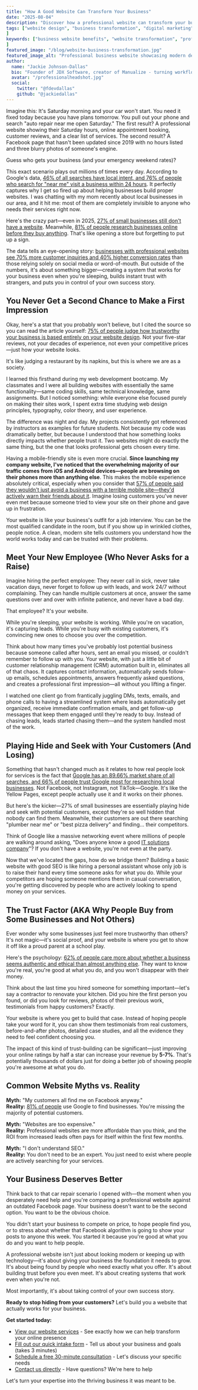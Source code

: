 ```yaml
---
title: "How A Good Website Can Transform Your Business"
date: "2025-08-04"
description: "Discover how a professional website can transform your business with 24/7 lead generation, improved credibility, and increased visibility. Learn why 75% of customers judge businesses by their website design and how to leverage this for growth."
tags: ["website design", "business transformation", "digital marketing", "SEO", "lead generation", "web development", "small business", "online presence", "business growth", "website conversion"
]
keywords: ["business website benefits", "website transformation", "professional website design", "business credibility online", "website lead generation", "small business website", "mobile responsive design", "SEO for businesses", "website conversion optimization", "digital business presence", "online business growth", "website ROI", "business website statistics", "web design for small business"
]
featured_image: "/blog/website-business-transformation.jpg"
featured_image_alt: "Professional business website showcasing modern design elements that drive customer engagement and business growth"
author:
  name: "Jackie Johnson-Dallas"
  bio: "Founder of JDX Software, creator of Manualize - turning workflows into professional documentation"
  avatar: "/professionalheadshot.jpg"
  social:
    twitter: "@fdevdallas"
    github: "@jackiedallas"
---
```


Imagine this: It's Saturday morning and your car won't start. You need it fixed today because you have plans tomorrow. You pull out your phone and search "auto repair near me open Saturday." The first result? A professional website showing their Saturday hours, online appointment booking, customer reviews, and a clear list of services. The second result? A Facebook page that hasn't been updated since 2019 with no hours listed and three blurry photos of someone's engine.

Guess who gets your business (and your emergency weekend rates)?

This exact scenario plays out millions of times every day. According to Google's data, [46% of all searches have local intent, and 76% of people who search for "near me" visit a business within 24 hours](https://backlinko.com/local-seo-stats). It perfectly captures why I get so fired up about helping businesses build proper websites. I was chatting with my mom recently about local businesses in our area, and it hit me: most of them are completely invisible to anyone who needs their services right now.

Here's the crazy part—even in 2025, [27% of small businesses still don't have a website](https://www.wix.com/blog/small-business-website-statistics). Meanwhile, [81% of people research businesses online before they buy anything](https://fitsmallbusiness.com/website-statistics). That's like opening a store but forgetting to put up a sign.

The data tells an eye-opening story: [businesses with professional websites see 70% more customer inquiries and 40% higher conversion rates](https://blog.hubspot.com/marketing/website-statistics) than those relying solely on social media or word-of-mouth. But outside of the numbers, it's about something bigger—creating a system that works for your business even when you're sleeping, builds instant trust with strangers, and puts you in control of your own success story.

## You Never Get a Second Chance to Make a First Impression

Okay, here's a stat that you probably won't believe, but I cited the source so you can read the article yourself: [75% of people judge how trustworthy your business is based entirely on your website design](https://www.graffiti9.com/blog/website-importance-stats). Not your five-star reviews, not your decades of experience, not even your competitive prices—just how your website looks.

It's like judging a restaurant by its napkins, but this is where we are as a society.

I learned this firsthand during my web development bootcamp. My classmates and I were all building websites with essentially the same functionality—same coding skills, same technical knowledge, same assignments. But I noticed something: while everyone else focused purely on making their sites work, I spent extra time studying web design principles, typography, color theory, and user experience.

The difference was night and day. My projects consistently got referenced by instructors as examples for future students. Not because my code was dramatically better, but because I understood that how something looks directly impacts whether people trust it. Two websites might do exactly the same thing, but the one that looks professional gets chosen every time.

Having a mobile-friendly site is even more crucial. **Since launching my company website, I've noticed that the overwhelming majority of our traffic comes from iOS and Android devices—people are browsing on their phones more than anything else**. This makes the mobile experience absolutely critical, especially when you consider that [57% of people said they wouldn't just avoid a business with a terrible mobile site—they'd actively warn their friends about it](https://www.sweor.com/firstimpressions). Imagine losing customers you've never even met because someone tried to view your site on their phone and gave up in frustration.

Your website is like your business's outfit for a job interview. You can be the most qualified candidate in the room, but if you show up in wrinkled clothes, people notice. A clean, modern site tells customers you understand how the world works today and can be trusted with their problems.

## Meet Your New Employee (Who Never Asks for a Raise)

Imagine hiring the perfect employee: They never call in sick, never take vacation days, never forget to follow up with leads, and work 24/7 without complaining. They can handle multiple customers at once, answer the same questions over and over with infinite patience, and never have a bad day.

That employee? It's your website.

While you're sleeping, your website is working. While you're on vacation, it's capturing leads. While you're busy with existing customers, it's convincing new ones to choose you over the competition.

Think about how many times you've probably lost potential business because someone called after hours, sent an email you missed, or couldn't remember to follow up with you. Your website, with just a little bit of customer relationship management (CRM) automation built in, eliminates all of that chaos. It captures contact information, automatically sends follow-up emails, schedules appointments, answers frequently asked questions, and creates a professional first impression—all without you lifting a finger.

I watched one client go from frantically juggling DMs, texts, emails, and phone calls to having a streamlined system where leads automatically get organized, receive immediate confirmation emails, and get follow-up messages that keep them engaged until they're ready to buy. Instead of chasing leads, leads started chasing them—and the system handled most of the work.

## Playing Hide and Seek with Your Customers (And Losing)

Something that hasn't changed much as it relates to how real people look for services is the fact that [Google has an 89.66% market share of all searches, and 66% of people trust Google most for researching local businesses](https://coalitiontechnologies.com/blog/game-changing-google-search-statistics-for-2024). Not Facebook, not Instagram, not TikTok—Google. It's like the Yellow Pages, except people actually use it and it works on their phones.

But here's the kicker—27% of small businesses are essentially playing hide and seek with potential customers, except they're so well hidden that nobody can find them. Meanwhile, their customers are out there searching "plumber near me" or "best pizza delivery" and finding... their competitors.

Think of Google like a massive networking event where millions of people are walking around asking, "Does anyone know a good [IT solutions company](https://jdxsoftware.com)"? If you don't have a website, you're not even at the party.

Now that we've located the gaps, how do we bridge them? Building a basic website with good SEO is like hiring a personal assistant whose only job is to raise their hand every time someone asks for what you do. While your competitors are hoping someone mentions them in casual conversation, you're getting discovered by people who are actively looking to spend money on your services.

## The Trust Factor (AKA Why People Buy from Some Businesses and Not Others)

Ever wonder why some businesses just feel more trustworthy than others? It's not magic—it's social proof, and your website is where you get to show it off like a proud parent at a school play.

Here's the psychology: [62% of people care more about whether a business seems authentic and ethical than almost anything else](https://www.executivealliance.org/8-statistics-showing-the-value-of-trust-to-small-business-success). They want to know you're real, you're good at what you do, and you won't disappear with their money.

Think about the last time you hired someone for something important—let's say a contractor to renovate your kitchen. Did you hire the first person you found, or did you look for reviews, photos of their previous work, testimonials from happy customers? Exactly.

Your website is where you get to build that case. Instead of hoping people take your word for it, you can show them testimonials from real customers, before-and-after photos, detailed case studies, and all the evidence they need to feel confident choosing you.

The impact of this kind of trust-building can be significant—just improving your online ratings by half a star can increase your revenue by **5-7%**. That's potentially thousands of dollars just for doing a better job of showing people you're awesome at what you do.

## Common Website Myths vs. Reality

**Myth:** "My customers all find me on Facebook anyway."  
**Reality:** [81% of people](https://fitsmallbusiness.com/website-statistics) use Google to find businesses. You're missing the majority of potential customers.

**Myth:** "Websites are too expensive."  
**Reality:** Professional websites are more affordable than you think, and the ROI from increased leads often pays for itself within the first few months.

**Myth:** "I don't understand SEO."  
**Reality:** You don't need to be an expert. You just need to exist where people are actively searching for your services.

## Your Business Deserves Better

Think back to that car repair scenario I opened with—the moment when you desperately need help and you're comparing a professional website against an outdated Facebook page. Your business doesn't want to be the second option. You want to be the obvious choice.

You didn't start your business to compete on price, to hope people find you, or to stress about whether that Facebook algorithm is going to show your posts to anyone this week. You started it because you're good at what you do and you want to help people.

A professional website isn't just about looking modern or keeping up with technology—it's about giving your business the foundation it needs to grow. It's about being found by people who need exactly what you offer. It's about building trust before you even meet. It's about creating systems that work even when you're not.

Most importantly, it's about taking control of your own success story.

**Ready to stop hiding from your customers?** Let's build you a website that actually works for your business.

**Get started today:**

- [View our website services](https://www.jdxsoftware.com/services) - See exactly how we can help transform your online presence
- [Fill out our quick intake form](https://tally.so/r/n0RlOj) - Tell us about your business and goals (takes 3 minutes)
- [Schedule a free 30-minute consultation](https://calendly.com/jackie-dallas-jdxsoftware/30min) - Let's discuss your specific needs
- [Contact us directly](https://www.jdxsoftware.com/contact) - Have questions? We're here to help

Let's turn your expertise into the thriving business it was meant to be.
